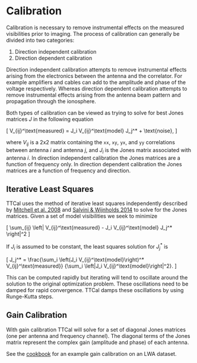 
<a id='Calibration-1'></a>

# Calibration


Calibration is necessary to remove instrumental effects on the measured visibilities prior to imaging. The process of calibration can generally be divided into two categories:


1. Direction independent calibration
2. Direction dependent calibration


Direction independent calibration attempts to remove instrumental effects arising from the electronics between the antenna and the correlator. For example amplifiers and cables can add to the amplitude and phase of the voltage respectively. Whereas direction dependent calibration attempts to remove instrumental effects arising from the antenna beam pattern and propagation through the ionosphere.


Both types of calibration can be viewed as trying to solve for best Jones matrices $J$ in the following equation


[     V_{ij}^\text{measured} = J_i V_{ij}^\text{model} J_j^* + \text{noise}, ]


where $V_{ij}$ is a 2x2 matrix containing the `xx`, `xy`, `yx`, and `yy` correlations between antenna $i$ and antenna $j$, and $J_i$ is the Jones matrix associated with antenna $i$. In direction independent calibration the Jones matrices are a function of frequency only. In direction dependent calibration the Jones matrices are a function of frequency and direction.


<a id='Iterative-Least-Squares-1'></a>

## Iterative Least Squares


TTCal uses the method of iterative least squares independently described by [Mitchell et al. 2008](http://adsabs.harvard.edu/abs/2008ISTSP...2..707M) and [Salvini & Wijnholds 2014](http://adsabs.harvard.edu/abs/2014A%26A...571A..97S) to solve for the Jones matrices. Given a set of model visibilities we seek to minimize


[     \sum_{ij} \left\| V_{ij}^\text{measured} - J_i V_{ij}^\text{model} J_j^* \right\|^2 ]


If $J_i$ is assumed to be constant, the least squares solution for $J_j^*$ is


[     J_j^* = \frac{\sum_i \left(J_i V_{ij}^\text{model}\right)^* V_{ij}^\text{measured}}                  {\sum_i \left\|J_i V_{ij}^\text{model}\right\|^2}. ]


This can be computed rapidly but iterating will tend to oscillate around the solution to the original optimization problem. These oscillations need to be damped for rapid convergence. TTCal damps these oscillations by using Runge-Kutta steps.


<a id='Gain-Calibration-1'></a>

## Gain Calibration


With gain calibration TTCal will solve for a set of diagonal Jones matrices (one per antenna and frequency channel). The diagonal terms of the Jones matrix represent the complex gain (amplitude and phase) of each antenna.


See the [cookbook](cookbook.md) for an example gain calibration on an LWA dataset.

